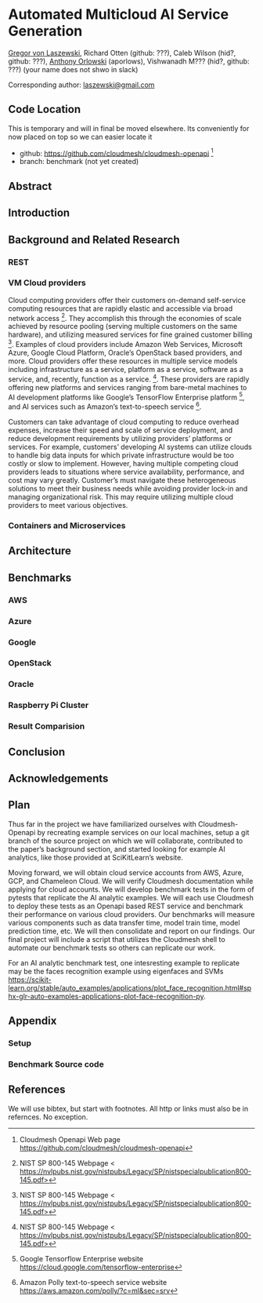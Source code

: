 # Automated Multicloud AI Service Generation

[Gregor von Laszewski](https://laszewski.github.io/), 
Richard Otten (github: ???), 
Caleb Wilson (hid?, github: ???), 
[Anthony Orlowski](https://github.com/aporlowski) (aporlows),
Vishwanadh M??? (hid?, github: ???) (your name does not shwo in slack)

Corresponding author: laszewski@gmail.com

## Code Location

This is temporary and will in final be moved elsewhere. Its conveniently for now placed on top so we can easier locate it

* github: <https://github.com/cloudmesh/cloudmesh-openapi> [^cloudmesh-openapi]
* branch: benchmark (not yet created)

## Abstract

## Introduction

## Background and Related Research

### REST

### VM Cloud providers 
Cloud computing providers offer their customers on-demand self-service computing resources that are rapidly elastic and accessible via broad network access [^NIST SP 800-145]. They accomplish this through the economies of scale achieved by resource pooling (serving multiple customers on the same hardware), and utilizing measured services for fine grained customer billing [^NIST SP 800-145]. Examples of cloud providers include Amazon Web Services, Microsoft Azure, Google Cloud Platform, Oracle’s OpenStack based providers, and more.  Cloud providers offer these resources in multiple service models including infrastructure as a service, platform as a service, software as a service, and, recently, function as a service. [^NIST SP 800-145].  These providers are rapidly offering new platforms and services ranging from bare-metal machines to AI development platforms like Google’s TensorFlow Enterprise platform [^tensorflow enterprise], and AI services such as Amazon’s text-to-speech service [^polly]. 

Customers can take advantage of cloud computing to reduce overhead expenses, increase their speed and scale of service deployment, and reduce development requirements by utilizing providers’ platforms or services. For example, customers’ developing AI systems can utilize clouds to handle big data inputs for which private infrastructure would be too costly or slow to implement. However, having multiple competing cloud providers leads to situations where service availability, performance, and cost may vary greatly. Customer’s must navigate these heterogeneous solutions to meet their business needs while avoiding provider lock-in and managing organizational risk. This may require utilizing multiple cloud providers to meet various objectives.
### Containers and Microservices

## Architecture

## Benchmarks

### AWS

### Azure

### Google

### OpenStack

### Oracle

### Raspberry Pi Cluster

### Result Comparision

## Conclusion

## Acknowledgements

## Plan
Thus far in the project we have familiarized ourselves with Cloudmesh-Openapi by recreating example services on our local machines, setup a git branch of the source project on which we will collaborate, contributed to the paper’s background section, and started looking for example AI analytics, like those provided at SciKitLearn’s website.
  
  Moving forward, we will obtain cloud service accounts from AWS, Azure, GCP, and Chameleon Cloud. We will verify Cloudmesh documentation while applying for cloud accounts. We will develop benchmark tests in the form of pytests that replicate the AI analytic examples.  We will each use Cloudmesh to deploy these tests as an Openapi based REST service and benchmark their performance on various cloud providers. Our benchmarks will measure various components such as data transfer time, model train time, model prediction time, etc. We will then consolidate and report on our findings. Our final project will include a script that utilizes the Cloudmesh shell to automate our benchmark tests so others can replicate our work. 

For an AI analytic benchmark test, one intesresting example to replicate may be the faces recognition example using eigenfaces and SVMs  <https://scikit-learn.org/stable/auto_examples/applications/plot_face_recognition.html#sphx-glr-auto-examples-applications-plot-face-recognition-py>. 
## Appendix

### Setup 

### Benchmark Source code

## References

We will use bibtex, but start with footnotes. All http or links must also be in refernces. No exception.

[^cloudmesh-openapi]: Cloudmesh Openapi Web page <https://github.com/cloudmesh/cloudmesh-openapi>

[^NIST SP 800-145]: NIST SP 800-145 Webpage < https://nvlpubs.nist.gov/nistpubs/Legacy/SP/nistspecialpublication800-145.pdf>

[^tensorflow enterprise]: Google Tensorflow Enterprise website https://cloud.google.com/tensorflow-enterprise

[^polly]: Amazon Polly text-to-speech service website https://aws.amazon.com/polly/?c=ml&sec=srv


